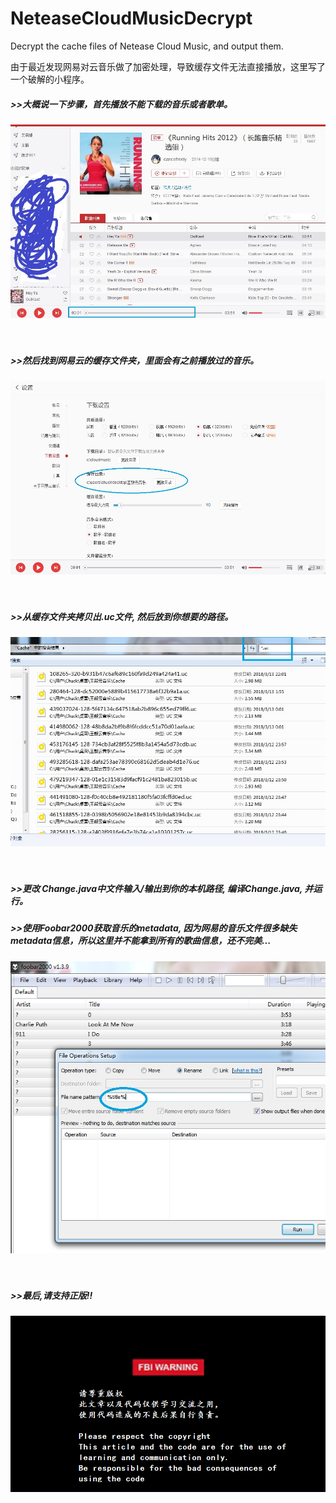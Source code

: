 # NeteaseCloudMusicDecrypt
Decrypt the cache files of Netease Cloud Music, and output them.

由于最近发现网易对云音乐做了加密处理，导致缓存文件无法直接播放，这里写了一个破解的小程序。

##### >>大概说一下步骤，首先播放不能下载的音乐或者歌单。
![](https://github.com/ChuckUncle/NeteaseCloudMusicDecrypt/blob/master/screenshot/001.jpg)<br/><br><br/>

##### >>然后找到网易云的缓存文件夹，里面会有之前播放过的音乐。
![](https://github.com/ChuckUncle/NeteaseCloudMusicDecrypt/blob/master/screenshot/002.jpg)<br/><br><br/>

##### >>从缓存文件夹拷贝出.uc文件, 然后放到你想要的路径。
![](https://github.com/ChuckUncle/NeteaseCloudMusicDecrypt/blob/master/screenshot/003.jpg)<br/><br><br/>

##### >>更改 Change.java中文件输入/输出到你的本机路径, 编译Change.java, 并运行。

##### >>使用Foobar2000获取音乐的metadata, 因为网易的音乐文件很多缺失metadata信息，所以这里并不能拿到所有的歌曲信息，还不完美...
![](https://github.com/ChuckUncle/NeteaseCloudMusicDecrypt/blob/master/screenshot/004.jpg)<br/><br><br/> 

##### >>最后,请支持正版!!
![](https://github.com/ChuckUncle/NeteaseCloudMusicDecrypt/blob/master/screenshot/warning.png) 
